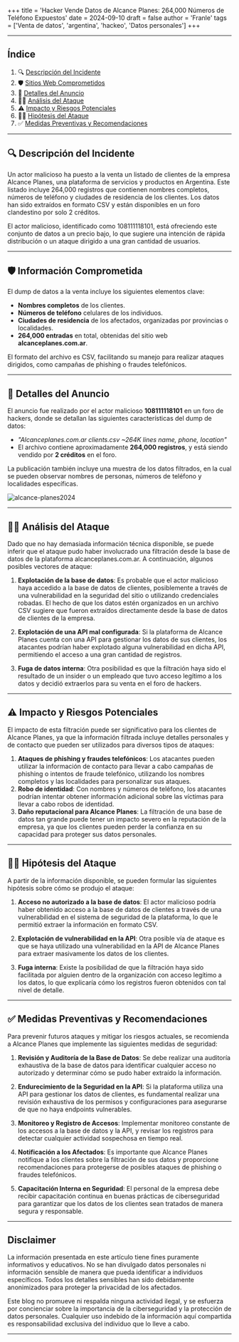 +++
title = 'Hacker Vende Datos de Alcance Planes: 264,000 Números de Teléfono Expuestos'
date = 2024-09-10
draft = false
author = 'Franle'
tags = ['Venta de datos', 'argentina', 'hackeo', 'Datos personales']
+++

---

## Índice
1. 🔍 [Descripción del Incidente](#-descripci%C3%B3n-del-incidente)
2. 🛡️ [Sitios Web Comprometidos](#-informaci%C3%B3n-comprometida)
3. 🛑 [Detalles del Anuncio](#-detalles-del-anuncio)
4. 🕵️‍♂️ [Análisis del Ataque](#-an%C3%A1lisis-del-ataque)
5. ⚠️ [Impacto y Riesgos Potenciales](#-impacto-y-riesgos-potenciales)
6. 🕵️‍♂️ [Hipótesis del Ataque](#-hip%C3%B3tesis-del-ataque)
7. ✅ [Medidas Preventivas y Recomendaciones](#-medidas-preventivas-y-recomendaciones)

---

## 🔍 Descripción del Incidente

Un actor malicioso ha puesto a la venta un listado de clientes de la empresa Alcance Planes, una plataforma de servicios y productos en Argentina. Este listado incluye 264,000 registros que contienen nombres completos, números de teléfono y ciudades de residencia de los clientes. Los datos han sido extraídos en formato CSV y están disponibles en un foro clandestino por solo 2 créditos.

El actor malicioso, identificado como 108111118101, está ofreciendo este conjunto de datos a un precio bajo, lo que sugiere una intención de rápida distribución o un ataque dirigido a una gran cantidad de usuarios.

---

## 🛡️ Información Comprometida

El dump de datos a la venta incluye los siguientes elementos clave:

- **Nombres completos** de los clientes.
- **Números de teléfono** celulares de los individuos.
- **Ciudades de residencia** de los afectados, organizadas por provincias o localidades.
- **264,000 entradas** en total, obtenidas del sitio web **alcanceplanes.com.ar**.

El formato del archivo es CSV, facilitando su manejo para realizar ataques dirigidos, como campañas de phishing o fraudes telefónicos.

---

## 🛑 Detalles del Anuncio

El anuncio fue realizado por el actor malicioso **108111118101** en un foro de hackers, donde se detallan las siguientes características del dump de datos:

- _"Alcanceplanes.com.ar clients.csv ~264K lines name, phone, location"_
- El archivo contiene aproximadamente **264,000 registros**, y está siendo vendido por **2 créditos** en el foro.

La publicación también incluye una muestra de los datos filtrados, en la cual se pueden observar nombres de personas, números de teléfono y localidades específicas.

![alcance-planes2024](https://i.ibb.co/3Fd0YZ5/alcance-planes.png)

---

## 🕵️‍♂️ Análisis del Ataque

Dado que no hay demasiada información técnica disponible, se puede inferir que el ataque pudo haber involucrado una filtración desde la base de datos de la plataforma alcanceplanes.com.ar. A continuación, algunos posibles vectores de ataque:

1. **Explotación de la base de datos**: Es probable que el actor malicioso haya accedido a la base de datos de clientes, posiblemente a través de una vulnerabilidad en la seguridad del sitio o utilizando credenciales robadas. El hecho de que los datos estén organizados en un archivo CSV sugiere que fueron extraídos directamente desde la base de datos de clientes de la empresa.

2. **Explotación de una API mal configurada**: Si la plataforma de Alcance Planes cuenta con una API para gestionar los datos de sus clientes, los atacantes podrían haber explotado alguna vulnerabilidad en dicha API, permitiendo el acceso a una gran cantidad de registros.

3. **Fuga de datos interna**: Otra posibilidad es que la filtración haya sido el resultado de un insider o un empleado que tuvo acceso legítimo a los datos y decidió extraerlos para su venta en el foro de hackers.

---

## ⚠️ Impacto y Riesgos Potenciales

El impacto de esta filtración puede ser significativo para los clientes de Alcance Planes, ya que la información filtrada incluye detalles personales y de contacto que pueden ser utilizados para diversos tipos de ataques:

1. **Ataques de phishing y fraudes telefónicos**: Los atacantes pueden utilizar la información de contacto para llevar a cabo campañas de phishing o intentos de fraude telefónico, utilizando los nombres completos y las localidades para personalizar sus ataques.
2. **Robo de identidad**: Con nombres y números de teléfono, los atacantes podrían intentar obtener información adicional sobre las víctimas para llevar a cabo robos de identidad.
3. **Daño reputacional para Alcance Planes**: La filtración de una base de datos tan grande puede tener un impacto severo en la reputación de la empresa, ya que los clientes pueden perder la confianza en su capacidad para proteger sus datos personales.

---

## 🕵️‍♂️ Hipótesis del Ataque

A partir de la información disponible, se pueden formular las siguientes hipótesis sobre cómo se produjo el ataque:

1. **Acceso no autorizado a la base de datos**: El actor malicioso podría haber obtenido acceso a la base de datos de clientes a través de una vulnerabilidad en el sistema de seguridad de la plataforma, lo que le permitió extraer la información en formato CSV.

2. **Explotación de vulnerabilidad en la API**: Otra posible vía de ataque es que se haya utilizado una vulnerabilidad en la API de Alcance Planes para extraer masivamente los datos de los clientes.

3. **Fuga interna**: Existe la posibilidad de que la filtración haya sido facilitada por alguien dentro de la organización con acceso legítimo a los datos, lo que explicaría cómo los registros fueron obtenidos con tal nivel de detalle.

---

## ✅ Medidas Preventivas y Recomendaciones

Para prevenir futuros ataques y mitigar los riesgos actuales, se recomienda a Alcance Planes que implemente las siguientes medidas de seguridad:

1. **Revisión y Auditoría de la Base de Datos**: Se debe realizar una auditoría exhaustiva de la base de datos para identificar cualquier acceso no autorizado y determinar cómo se pudo haber extraído la información.

2. **Endurecimiento de la Seguridad en la API**: Si la plataforma utiliza una API para gestionar los datos de clientes, es fundamental realizar una revisión exhaustiva de los permisos y configuraciones para asegurarse de que no haya endpoints vulnerables.

3. **Monitoreo y Registro de Accesos**: Implementar monitoreo constante de los accesos a la base de datos y la API, y revisar los registros para detectar cualquier actividad sospechosa en tiempo real.

4. **Notificación a los Afectados**: Es importante que Alcance Planes notifique a los clientes sobre la filtración de sus datos y proporcione recomendaciones para protegerse de posibles ataques de phishing o fraudes telefónicos.

5. **Capacitación Interna en Seguridad**: El personal de la empresa debe recibir capacitación continua en buenas prácticas de ciberseguridad para garantizar que los datos de los clientes sean tratados de manera segura y responsable.

---

## Disclaimer

La información presentada en este artículo tiene fines puramente informativos y educativos. No se han divulgado datos personales ni información sensible de manera que pueda identificar a individuos específicos. Todos los detalles sensibles han sido debidamente anonimizados para proteger la privacidad de los afectados.

Este blog no promueve ni respalda ninguna actividad ilegal, y se esfuerza por concienciar sobre la importancia de la ciberseguridad y la protección de datos personales. Cualquier uso indebido de la información aquí compartida es responsabilidad exclusiva del individuo que lo lleve a cabo.

---
